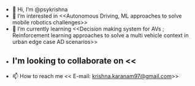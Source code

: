 - 👋 Hi, I’m @psykrishna
- 👀 I’m interested in <<Autonomous Driving, ML approaches to solve mobile robotics challenges>>
- 🌱 I’m currently learning <<Decision making system for AVs ; Reinforcement learning approaches to solve a multi vehicle context in urban edge case AD scenarios>>
-  ## I'm looking to collaborate on <<
- 📫 How to reach me << E-mail: krishna.karanam97@gmail.com>>

<!---
psykrishna/psykrishna is a ✨ special ✨ repository because its `README.md` (this file) appears on your GitHub profile.
You can click the Preview link to take a look at your changes.
--->
